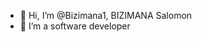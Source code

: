 - 👋 Hi, I’m @Bizimana1, BIZIMANA Salomon
- 👀 I’m a software developer



<!---
Bizimana1/Bizimana1 is a ✨ special ✨ repository because its `README.md` (this file) appears on your GitHub profile.
You can click the Preview link to take a look at your changes.
--->
